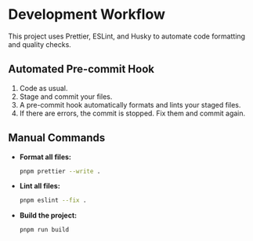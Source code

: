 # Development Workflow

This project uses Prettier, ESLint, and Husky to automate code formatting and quality checks.

## Automated Pre-commit Hook

1.  Code as usual.
2.  Stage and commit your files.
3.  A pre-commit hook automatically formats and lints your staged files.
4.  If there are errors, the commit is stopped. Fix them and commit again.

## Manual Commands

-   **Format all files:**
    ```bash
    pnpm prettier --write .
    ```
-   **Lint all files:**
    ```bash
    pnpm eslint --fix .
    ```
-   **Build the project:**
    ```bash
    pnpm run build
    ```